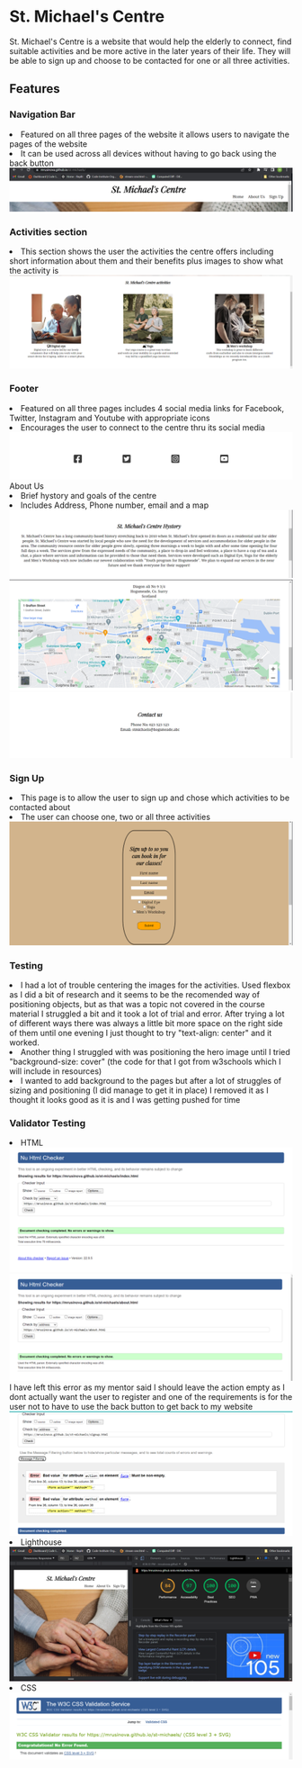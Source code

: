 # St. Michael's Centre

St. Michael's Centre is a website that would help the elderly to connect, find suitable activities and be more active in the later years of their life. They will be able to sign up and choose to be contacted for one or all three activities.

## Features

### Navigation Bar
<li>Featured on all three pages of the website it allows users to navigate the pages of the website
<li>It can be used across all devices without having to go back using the back button
<img src="assets/images/readme/nav.png" alt="">

### Activities section
<li>This section shows the user the activities the centre offers including short information about them and their benefits plus images to show what the activity is
<img src="assets/images/readme/activities.png" alt="">

### Footer
<li>Featured on all three pages includes 4 social media links for Facebook, Twitter, Instagram and Youtube with appropriate icons
<li>Encourages the user to connect to the centre thru its social media
    <img src="assets/images/readme/footer.png" alt=""

### About Us
<li>Brief hystory and goals of the centre
<li>Includes Address, Phone number, email and a map
<img src="assets/images/readme/history.png" alt="">
<img src="assets/images/readme/map.png" alt="">
<img src="assets/images/readme/contact.png" alt="">

### Sign Up
<li>This page is to allow the user to sign up and chose which activities to be contacted about
<li> The user can choose one, two or all three activities
<img src="assets/images/readme/sign-up-form.png" alt="">

### Testing
<li>I had a lot of trouble centering the images for the activities. Used flexbox as I did a bit of research and it seems to be the recomended way of positioning objects, but as that was a topic not covered in the course material I struggled a bit and it took a lot of trial and error. After trying a lot of different ways there was always a little bit more space on the right side of them until one evening I just thought to try "text-align: center" and it worked.
<li>Another thing I struggled with was positioning the hero image until I tried "background-size: cover" (the code for that I got from w3schools which I will include in resources)
<li>I wanted to add background to the pages but after a lot of struggles of sizing and positioning (I did manage to get it in place) I removed it as I thought it looks good as it is and I was getting pushed for time

### Validator Testing
<li>HTML
<img src="assets/images/readme/index-html-check.png" alt="">
<img src="assets/images/readme/about-html-check.png" alt="">
I have left this error as my mentor said I should leave the action empty as I dont actually want the user to register and one of the requirements is for the user not to have to use the back button to get back to my website
<img src="assets/images/readme/sign-up-html-check.png" alt="">
<li>Lighthouse
<img src="assets/images/readme/lighthouse.png" alt="">
<li>CSS
<img src="assets/images/readme/css-check.png" alt="">
